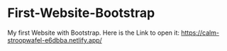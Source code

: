 # First-Website-Bootstrap
My first Website with Bootstrap. Here is the Link to open it: https://calm-stroopwafel-e6dbba.netlify.app/
